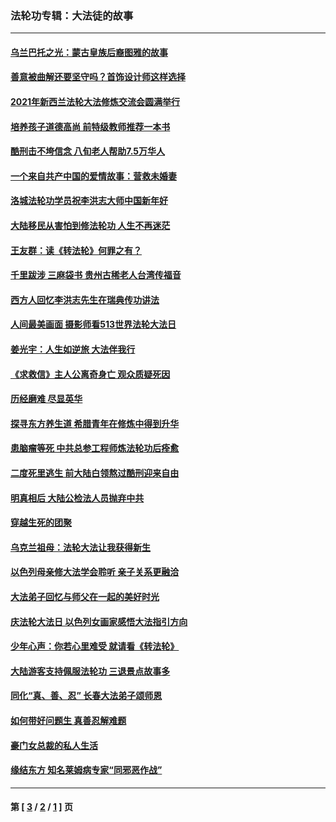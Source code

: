 ### 法轮功专辑：大法徒的故事
---
#### [乌兰巴托之光：蒙古皇族后裔图雅的故事](../../pages/nf1147481/n13155759.md?08170430) 
#### [善意被曲解还要坚守吗？首饰设计师这样选择](../../pages/nf1147481/n13077575.md?08170430) 
#### [2021年新西兰法轮大法修炼交流会圆满举行](../../pages/nf1147481/n13033149.md?08170430) 
#### [培养孩子道德高尚 前特级教师推荐一本书](../../pages/nf1147481/n12938640.md?08170430) 
#### [酷刑击不垮信念 八旬老人帮助7.5万华人](../../pages/nf1147481/n12880712.md?08170430) 
#### [一个来自共产中国的爱情故事：营救未婚妻](../../pages/nf1147481/n12778386.md?08170430) 
#### [洛城法轮功学员祝李洪志大师中国新年好](../../pages/nf1147481/n12724685.md?08170430) 
#### [大陆移民从害怕到修法轮功 人生不再迷茫](../../pages/nf1147481/n12414325.md?08170430) 
#### [王友群：读《转法轮》何罪之有？](../../pages/nf1147481/n12408647.md?08170430) 
#### [千里跋涉 三麻袋书 贵州古稀老人台湾传福音](../../pages/nf1147481/n12198750.md?08170430) 
#### [西方人回忆李洪志先生在瑞典传功讲法](../../pages/nf1147481/n12099607.md?08170430) 
#### [人间最美画面 摄影师看513世界法轮大法日](../../pages/nf1147481/n12094118.md?08170430) 
#### [姜光宇：人生如逆旅 大法伴我行](../../pages/nf1147481/n12088664.md?08170430) 
#### [《求救信》主人公离奇身亡 观众质疑死因](../../pages/nf1147481/n11845215.md?08170430) 
#### [历经磨难 尽显英华](../../pages/nf1147481/n11723297.md?08170430) 
#### [探寻东方养生道 希腊青年在修炼中得到升华](../../pages/nf1147481/n11494502.md?08170430) 
#### [患脑瘤等死 中共总参工程师炼法轮功后痊愈](../../pages/nf1147481/n11466682.md?08170430) 
#### [二度死里逃生 前大陆白领熬过酷刑迎来自由](../../pages/nf1147481/n11368594.md?08170430) 
#### [明真相后 大陆公检法人员抛弃中共](../../pages/nf1147481/n11358618.md?08170430) 
#### [穿越生死的团聚](../../pages/nf1147481/n11258922.md?08170430) 
#### [乌克兰祖母：法轮大法让我获得新生](../../pages/nf1147481/n11269457.md?08170430) 
#### [以色列母亲修大法学会聆听 亲子关系更融洽](../../pages/nf1147481/n11268195.md?08170430) 
#### [大法弟子回忆与师父在一起的美好时光](../../pages/nf1147481/n11267759.md?08170430) 
#### [庆法轮大法日 以色列女画家感悟大法指引方向](../../pages/nf1147481/n11267735.md?08170430) 
#### [少年心声：你若心里难受 就请看《转法轮》](../../pages/nf1147481/n11267496.md?08170430) 
#### [大陆游客支持佩服法轮功 三退景点故事多](../../pages/nf1147481/n11267378.md?08170430) 
#### [同化“真、善、忍” 长春大法弟子颂师恩](../../pages/nf1147481/n11266497.md?08170430) 
#### [如何带好问题生 真善忍解难题](../../pages/nf1147481/n11243655.md?08170430) 
#### [豪门女总裁的私人生活](../../pages/nf1147481/n10127794.md?08170430) 
#### [缘结东方 知名莱姆病专家“同邪恶作战”](../../pages/nf1147481/n10682468.md?08170430) 

---
#### 第 [ [3](./3.md?08170430) / [2](./2.md?08170430) / [1](./1.md?08170430) ] 页
